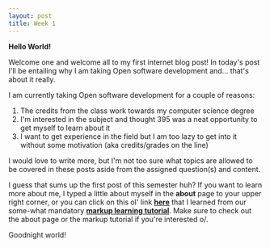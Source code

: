 ```yaml
---
layout: post
title: Week 1
---
```


**Hello World!**

Welcome one and welcome all to my first internet blog post! In today's post I'll be entailing why I am taking Open software development and... that's about it really.

I am currently taking Open software development for a couple of reasons:
1. The credits from the class work towards my computer science degree
2. I'm interested in the subject and thought 395 was a neat opportunity to get myself to learn about it
3. I want to get experience in the field but I am too lazy to get into it without some motivation (aka credits/grades on the line)

I would love to write more, but I'm not too sure what topics are allowed to be covered in these posts aside from the assigned question(s) and content. 

I guess that sums up the first post of this semester huh? If you want to learn more about me, I typed a little about myself in the **about** page to your upper right corner, or you can click on this ol' link **[here](https://hunter-college-ossd-fall-2019.github.io/waterpolymer-weekly/about/)** that I learned from our some-what mandatory **[markup learning tutorial](https://www.markdowntutorial.com/)**. Make sure to check out the about page or the markup tutorial if you're interested o/.

Goodnight world!
